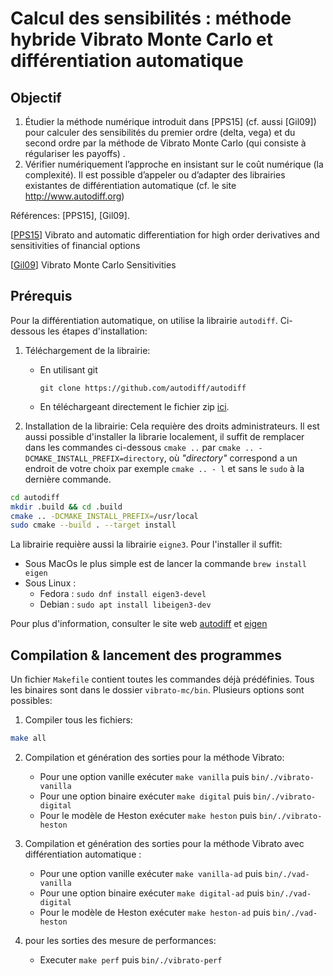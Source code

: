 # Calcul des sensibilités : méthode hybride Vibrato Monte Carlo et différentiation automatique

## Objectif

1. Étudier la méthode numérique introduit dans [PPS15] (cf. aussi [Gil09]) pour calculer des sensibilités du premier
   ordre (delta, vega) et du second ordre par la méthode de Vibrato Monte Carlo (qui consiste à régulariser les payoffs)
   .
2. Vérifier numériquement l’approche en insistant sur le coût numérique (la complexité). Il est possible d’appeler ou
   d’adapter des librairies existantes de différentiation automatique (cf. le site http://www.autodiff.org)

Références: [PPS15], [Gil09].

[[PPS15](https://arxiv.org/abs/1606.06143)] Vibrato and automatic differentiation for high order derivatives and
sensitivities of financial options

[[Gil09](https://link.springer.com/chapter/10.1007/978-3-642-04107-5_23)] Vibrato Monte Carlo Sensitivities

## Prérequis

Pour la différentiation automatique, on utilise la librairie `autodiff`. Ci-dessous les étapes d'installation:

1. Téléchargement de la librairie:

    - En utilisant git
      ```
      git clone https://github.com/autodiff/autodiff
      ```
    - En téléchargeant directement le fichier zip [ici](https://github.com/autodiff/autodiff/archive/master.zip).

2. Installation de la librairie:
   Cela requière des droits administrateurs. Il est aussi possible d'installer la librarie localement, il suffit de
   remplacer dans les commandes ci-dessous `cmake ..` par `cmake .. -DCMAKE_INSTALL_PREFIX=directory`, où _"directory"_
   correspond a un endroit de votre choix par exemple `cmake .. - l` et sans le `sudo`
   à la dernière commande.

```bash
cd autodiff
mkdir .build && cd .build
cmake .. -DCMAKE_INSTALL_PREFIX=/usr/local
sudo cmake --build . --target install
```

La librairie requière aussi la librairie `eigne3`. Pour l'installer il suffit:

- Sous MacOs le plus simple est de lancer la commande `brew install eigen`
- Sous Linux :
    - Fedora : `sudo dnf install eigen3-devel`
    - Debian : `sudo apt install libeigen3-dev`

Pour plus d'information, consulter le site web [autodiff](https://autodiff.github.io/) et
[eigen](https://eigen.tuxfamily.org/index.php?title=Main_Page)

## Compilation & lancement des programmes

Un fichier `Makefile` contient toutes les commandes déjà prédéfinies. Tous les binaires sont dans le
dossier `vibrato-mc/bin`. Plusieurs options sont possibles:

1. Compiler tous les fichiers:

```bash
make all
```

2. Compilation et génération des sorties pour la méthode Vibrato:

    - Pour une option vanille exécuter ```make vanilla``` puis `bin/./vibrato-vanilla`
    - Pour une option binaire exécuter ```make digital``` puis `bin/./vibrato-digital`
    - Pour le modèle de Heston exécuter ```make heston``` puis `bin/./vibrato-heston`


3. Compilation et génération des sorties pour la méthode Vibrato avec différentiation automatique :

    - Pour une option vanille exécuter ```make vanilla-ad``` puis `bin/./vad-vanilla`
    - Pour une option binaire exécuter ```make digital-ad``` puis `bin/./vad-digital`
    - Pour le modèle de Heston exécuter ```make heston-ad``` puis `bin/./vad-heston`


4. pour les sorties des mesure de performances:

    - Executer ```make perf``` puis `bin/./vibrato-perf`
   

